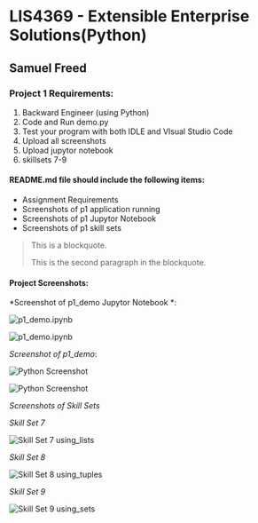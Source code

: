 
# LIS4369 - Extensible Enterprise Solutions(Python)

## Samuel Freed

### Project 1 Requirements:

1. Backward Engineer (using Python) 
2. Code and Run demo.py
3. Test your program with both IDLE and VIsual Studio Code
4. Upload all screenshots
5. Upload jupytor notebook
6. skillsets 7-9

#### README.md file should include the following items:

* Assignment Requirements
* Screenshots of p1 application running
* Screenshots of p1 Jupytor Notebook
* Screenshots of p1 skill sets

> This is a blockquote.
> 
> This is the second paragraph in the blockquote.

#### Project Screenshots:

*Screenshot of p1_demo Jupytor Notebook *:

![p1_demo.ipynb](img/demo_jupyter_notebook.PNG "P1 Jupyter Notbeook")

![p1_demo.ipynb](img/demo_jupyter_notebook1.PNG "P1 Jupyter Notbeook")

*Screenshot of p1_demo*:

![Python Screenshot](img/p1_demo1.PNG)

![Python Screenshot](img/p1_demo2.PNG)

*Screenshots of Skill Sets*

*Skill Set 7*

![Skill Set 7 using_lists](img/using_lists.PNG)

*Skill Set 8*

![Skill Set 8 using_tuples](img/using_tuples.PNG)

*Skill Set 9*

![Skill Set 9 using_sets](img/using_sets.PNG)
